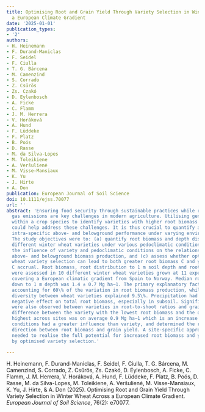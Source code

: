 ```yaml
---
title: Optimising Root and Grain Yield Through Variety Selection in Winter Wheat Across
  a European Climate Gradient
date: '2025-01-01'
publication_types:
- '2'
authors:
- H. Heinemann
- F. Durand-Maniclas
- F. Seidel
- F. Ciulla
- T. G. Bárcena
- M. Camenzind
- S. Corrado
- Z. Csűrös
- Zs. Czakó
- D. Eylenbosch
- A. Ficke
- C. Flamm
- J. M. Herrera
- V. Horáková
- A. Hund
- F. Lüddeke
- F. Platz
- B. Poós
- D. Rasse
- M. da Silva-Lopes
- M. Toleikiene
- A. Veršulienė
- M. Visse-Mansiaux
- K. Yu
- J. Hirte
- A. Don
publication: European Journal of Soil Science
doi: 10.1111/ejss.70077
url: ''
abstract: 'Ensuring food security through sustainable practices while reducing greenhouse
  gas emissions are key challenges in modern agriculture. Utilising genetic variability
  within a crop species to identify varieties with higher root biomass carbon (C)
  could help address these challenges. It is thus crucial to quantify and understand
  intra-specific above- and belowground performance under varying environmental conditions.
  The study objectives were to: (a) quantify root biomass and depth distribution in
  different winter wheat varieties under various pedoclimatic conditions, (b) investigate
  the influence of variety and pedoclimatic conditions on the relationship between
  above- and belowground biomass production, and (c) assess whether optimised winter
  wheat variety selection can lead to both greater root biomass C and yield, boosting
  C accrual. Root biomass, root distribution to 1 m soil depth and root-to-shoot ratios
  were assessed in 10 different winter wheat varieties grown at 11 experimental sites
  covering a European climatic gradient from Spain to Norway. Median root biomass
  down to 1 m depth was 1.4 ± 0.7 Mg ha−1. The primary explanatory factor was site,
  accounting for 60\% of the variation in root biomass production, while the genetic
  diversity between wheat varieties explained 9.5\%. Precipitation had a significantly
  negative effect on total root biomass, especially in subsoil. Significant differences
  were also observed between varieties in root-to-shoot ratios and grain yield. The
  difference between the variety with the lowest root biomass and the one with the
  highest across sites was on average 0.9 Mg ha−1 which is an increase of 45\%. Pedoclimatic
  conditions had a greater influence than variety, and determined the relationship''s
  direction between root biomass and grain yield. A site-specific approach is, therefore,
  needed to realise the full potential for increased root biomass and yield offered
  by optimised variety selection.'

---
```


H. Heinemann, F. Durand-Maniclas, F. Seidel, F. Ciulla, T. G. Bárcena, M. Camenzind, S. Corrado, Z. Csűrös, Zs. Czakó, D. Eylenbosch, A. Ficke, C. Flamm, J. M. Herrera, V. Horáková, A. Hund, F. Lüddeke, F. Platz, B. Poós, D. Rasse, M. da Silva-Lopes, M. Toleikiene, A. Veršulienė, M. Visse-Mansiaux, K. Yu, J. Hirte, & A. Don (2025). Optimising Root and Grain Yield Through Variety Selection in Winter Wheat Across a European Climate Gradient. *European Journal of Soil Science*, 76(2): e70077.
